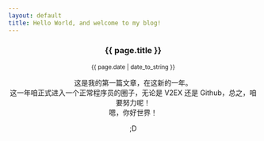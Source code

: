 ```yaml
---
layout: default
title: Hello World, and welcome to my blog!
---
```


### <center>{{ page.title }}<center> ###
<small><center> {{ page.date | date_to_string }} <center></small>

这是我的第一篇文章，在这新的一年。  
这一年咱正式进入一个正常程序员的圈子，无论是 V2EX 还是 Github，总之，咱要努力呢！  
嗯，你好世界！  

;D  
